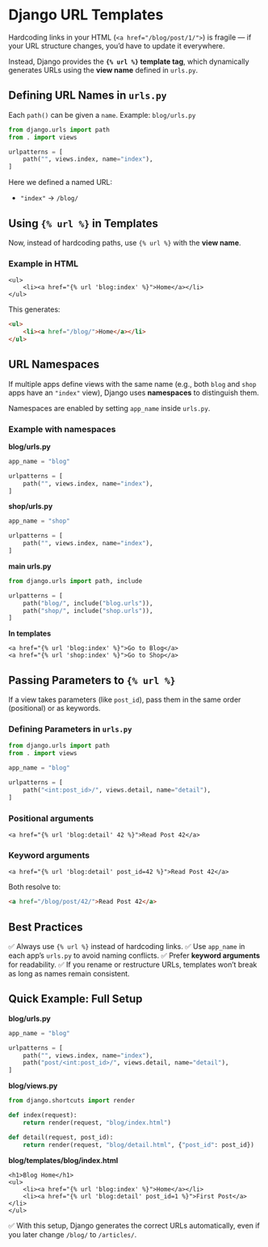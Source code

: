 # Django URL Templates

Hardcoding links in your HTML (`<a href="/blog/post/1/">`) is fragile — if your URL structure changes, you’d have to update it everywhere.

Instead, Django provides the **`{% url %}` template tag**, which dynamically generates URLs using the **view name** defined in `urls.py`.


## Defining URL Names in `urls.py`

Each `path()` can be given a `name`.
Example: `blog/urls.py`

```python
from django.urls import path
from . import views

urlpatterns = [
    path("", views.index, name="index"),
]
```

Here we defined a named URL:

* `"index"` → `/blog/`


## Using `{% url %}` in Templates

Now, instead of hardcoding paths, use `{% url %}` with the **view name**.

### Example in HTML

```django
<ul>
    <li><a href="{% url 'blog:index' %}">Home</a></li>
</ul>
```

This generates:

```html
<ul>
    <li><a href="/blog/">Home</a></li>
</ul>
```


## URL Namespaces

If multiple apps define views with the same name (e.g., both `blog` and `shop` apps have an `"index"` view), Django uses **namespaces** to distinguish them.

Namespaces are enabled by setting `app_name` inside `urls.py`.

### Example with namespaces

**blog/urls.py**

```python
app_name = "blog"

urlpatterns = [
    path("", views.index, name="index"),
]
```

**shop/urls.py**

```python
app_name = "shop"

urlpatterns = [
    path("", views.index, name="index"),
]
```

**main urls.py**

```python
from django.urls import path, include

urlpatterns = [
    path("blog/", include("blog.urls")),
    path("shop/", include("shop.urls")),
]
```

**In templates**

```django
<a href="{% url 'blog:index' %}">Go to Blog</a>
<a href="{% url 'shop:index' %}">Go to Shop</a>
```


## Passing Parameters to `{% url %}`

If a view takes parameters (like `post_id`), pass them in the same order (positional) or as keywords.

### Defining Parameters in `urls.py`
```python
from django.urls import path
from . import views

app_name = "blog"  

urlpatterns = [
    path("<int:post_id>/", views.detail, name="detail"),
]
```

### Positional arguments

```django
<a href="{% url 'blog:detail' 42 %}">Read Post 42</a>
```

### Keyword arguments

```django
<a href="{% url 'blog:detail' post_id=42 %}">Read Post 42</a>
```

Both resolve to:

```html
<a href="/blog/post/42/">Read Post 42</a>
```


## Best Practices

✅ Always use `{% url %}` instead of hardcoding links.
✅ Use `app_name` in each app’s `urls.py` to avoid naming conflicts.
✅ Prefer **keyword arguments** for readability.
✅ If you rename or restructure URLs, templates won’t break as long as names remain consistent.


## Quick Example: Full Setup

**blog/urls.py**

```python
app_name = "blog"

urlpatterns = [
    path("", views.index, name="index"),
    path("post/<int:post_id>/", views.detail, name="detail"),
]
```

**blog/views.py**

```python
from django.shortcuts import render

def index(request):
    return render(request, "blog/index.html")

def detail(request, post_id):
    return render(request, "blog/detail.html", {"post_id": post_id})
```

**blog/templates/blog/index.html**

```django
<h1>Blog Home</h1>
<ul>
    <li><a href="{% url 'blog:index' %}">Home</a></li>
    <li><a href="{% url 'blog:detail' post_id=1 %}">First Post</a></li>
</ul>
```


✅ With this setup, Django generates the correct URLs automatically, even if you later change `/blog/` to `/articles/`.
